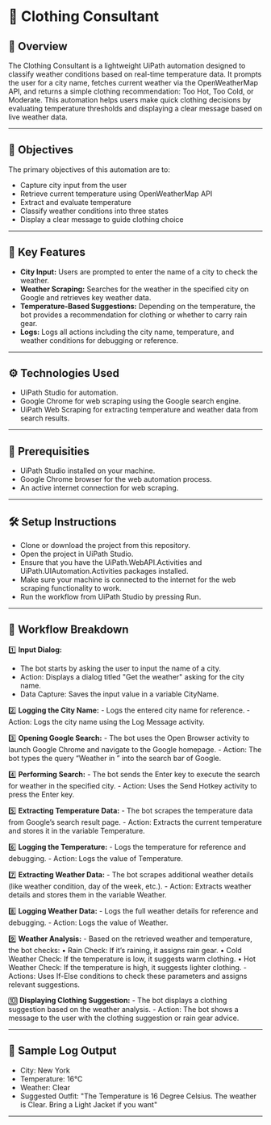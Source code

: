 # 🧥 Clothing Consultant

## 📌 Overview
The Clothing Consultant is a lightweight UiPath automation designed to classify weather conditions based on real-time temperature data. It prompts the user for a city name, fetches current weather via the OpenWeatherMap API, and returns a simple clothing recommendation: Too Hot, Too Cold, or Moderate.
This automation helps users make quick clothing decisions by evaluating temperature thresholds and displaying a clear message based on live weather data.

---

## 🎯 Objectives
The primary objectives of this automation are to:

- Capture city input from the user
- Retrieve current temperature using OpenWeatherMap API
- Extract and evaluate temperature
- Classify weather conditions into three states
- Display a clear message to guide clothing choice

---

## 🌟 Key Features

-	**City Input:** Users are prompted to enter the name of a city to check the weather.
-	**Weather Scraping:** Searches for the weather in the specified city on Google and retrieves key weather data.
-	**Temperature-Based Suggestions:** Depending on the temperature, the bot provides a recommendation for clothing or whether to carry rain gear.
-	**Logs:** Logs all actions including the city name, temperature, and weather conditions for debugging or reference.

---

## ⚙️ Technologies Used

-	UiPath Studio for automation.
-	Google Chrome for web scraping using the Google search engine.
-	UiPath Web Scraping for extracting temperature and weather data from search results.

---

## 🧪 Prerequisities

- UiPath Studio installed on your machine.
- Google Chrome browser for the web automation process.
- An active internet connection for web scraping.

---

## 🛠️ Setup Instructions

- Clone or download the project from this repository.
- Open the project in UiPath Studio.
- Ensure that you have the UiPath.WebAPI.Activities and UiPath.UIAutomation.Activities packages installed.
- Make sure your machine is connected to the internet for the web scraping functionality to work.
- Run the workflow from UiPath Studio by pressing Run.

---

## 🔂 Workflow Breakdown

1️⃣ **Input Dialog:**  
- The bot starts by asking the user to input the name of a city.
- Action: Displays a dialog titled "Get the weather" asking for the city name.
- Data Capture: Saves the input value in a variable CityName.

2️⃣ **Logging the City Name:**
     - Logs the entered city name for reference.
     - Action: Logs the city name using the Log Message activity.

3️⃣  **Opening Google Search:**
     - The bot uses the Open Browser activity to launch Google Chrome and navigate to the Google homepage.
     - Action: The bot types the query “Weather in <CityName>” into the search bar of Google.

4️⃣ **Performing Search:**
     - The bot sends the Enter key to execute the search for weather in the specified city.
     - Action: Uses the Send Hotkey activity to press the Enter key.

5️⃣ **Extracting Temperature Data:**
     - The bot scrapes the temperature data from Google’s search result page.
     - Action: Extracts the current temperature and stores it in the variable Temperature.

6️⃣ **Logging the Temperature:**
     - Logs the temperature for reference and debugging.
     - Action: Logs the value of Temperature.

7️⃣ **Extracting Weather Data:**
     - The bot scrapes additional weather details (like weather condition, day of the week, etc.).
     - Action: Extracts weather details and stores them in the variable Weather.

8️⃣ **Logging Weather Data:**
     - Logs the full weather details for reference and debugging.
     - Action: Logs the value of Weather.

9️⃣ **Weather Analysis:**
     - Based on the retrieved weather and temperature, the bot checks:
      •	Rain Check: If it’s raining, it assigns rain gear.
      •	Cold Weather Check: If the temperature is low, it suggests warm clothing.
      •	Hot Weather Check: If the temperature is high, it suggests lighter clothing.
     - Actions: Uses If-Else conditions to check these parameters and assigns relevant suggestions.

🔟 **Displaying Clothing Suggestion:**
     - The bot displays a clothing suggestion based on the weather analysis.
     - Action: The bot shows a message to the user with the clothing suggestion or rain gear advice.

---

## 📝 Sample Log Output
- City: New York
- Temperature: 16°C
- Weather: Clear
- Suggested Outfit: "The Temperature is 16 Degree Celsius. The weather is Clear. Bring a Light Jacket if you want"

---
